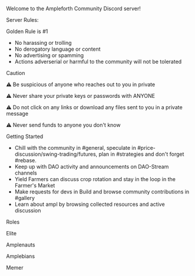 Welcome to the Ampleforth Community Discord server!

Server Rules:

Golden Rule is #1
* No harassing or trolling
* No derogatory language or content
* No advertising or spamming
* Actions adverserial or harmful to the community will not be tolerated

Caution

:warning: Be suspicious of anyone who reaches out to you in private

:warning: Never share your private keys or passwords with ANYONE

:warning: Do not click on any links or download any files sent to you in a private message

:warning: Never send funds to anyone you don't know

Getting Started

* Chill with the community in #general, speculate in #price-discussion/swing-trading/futures, plan in #strategies and don't forget #rebase.
* Keep up with DAO activity and announcements on DAO-Stream channels
* Yield Farmers can discuss crop rotation and stay in the loop in the Farmer's Market
* Make requests for devs in Build and browse community contributions in #gallery
* Learn about ampl by browsing collected resources and active discussion

Roles

Elite

Amplenauts

Amplebians

Memer
